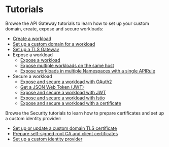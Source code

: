# Tutorials

Browse the API Gateway tutorials to learn how to set up your custom domain, create, expose and secure workloads:

- [Create a workload](./01-00-create-workload.md)
- [Set up a custom domain for a workload](./01-10-setup-custom-domain-for-workload.md)
- [Set up a TLS Gateway](./01-20-set-up-tls-gateway.md)
- Expose a workload
  - [Expose a workload](./01-40-expose-workload/01-40-expose-workload-apigateway.md)
  - [Expose multiple workloads on the same host](./01-40-expose-workload/01-41-expose-multiple-workloads.md)
  - [Expose workloads in multiple Namespaces with a single APIRule](./01-40-expose-workload/01-42-expose-workloads-multiple-namespaces.md)
- Secure a workload
  - [Expose and secure a workload with OAuth2](./01-50-expose-and-secure-a-workload/01-50-expose-and-secure-workload-oauth2.md)
  - [Get a JSON Web Token (JWT)](./01-50-expose-and-secure-a-workload/01-51-get-jwt.md)
  - [Expose and secure a workload with JWT](./01-50-expose-and-secure-a-workload/01-52-expose-and-secure-workload-jwt.md)
  - [Expose and secure a workload with Istio](./01-50-expose-and-secure-a-workload/01-53-expose-and-secure-workload-istio.md)
  - [Expose and secure a workload with a certificate](./01-50-expose-and-secure-a-workload/01-54-expose-and-secure-workload-with-certificate.md)

Browse the Security tutorials to learn how to prepare certificates and set up a custom identity provider:

- [Set up or update a custom domain TLS certificate](./01-60-security/01-60-tls-certificates-security.md)
- [Prepare self-signed root CA and client certificates](./01-60-security/01-61-mtls-selfsign-client-certicate.md)
- [Set up a custom identity provider](./01-60-security/01-62-set-up-idp.md)